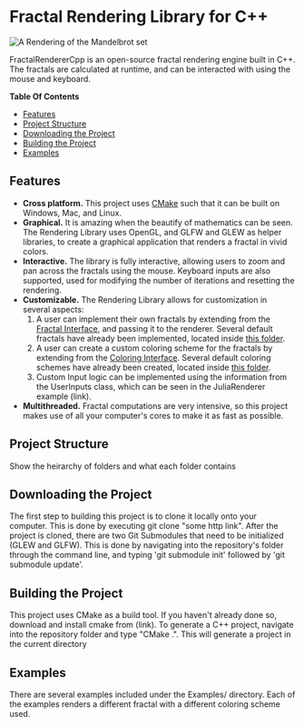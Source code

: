 # Fractal Rendering Library for C++
![A Rendering of the Mandelbrot set](https://drive.google.com/uc?id=1D9b8U0TuQO6sJ1WqAlbObbn7DW_RRRhE)

FractalRendererCpp is an open-source fractal rendering engine built in C++. The fractals are calculated at runtime, and can be interacted with using the mouse and keyboard.

**Table Of Contents**
  * [Features](#features)
  * [Project Structure](#project-structure)
  * [Downloading the Project](#downloading-the-project)
  * [Building the Project](#building-the-project)
  * [Examples](#examples)

## Features
  - **Cross platform.** This project uses [CMake](https://cmake.org/) such that it can be built on Windows, Mac, and Linux.
  - **Graphical.** It is amazing when the beautify of mathematics can be seen. The Rendering Library uses OpenGL, and GLFW and GLEW as helper libraries, to create a graphical application that renders a fractal in vivid colors.
  - **Interactive.** The library is fully interactive, allowing users to zoom and pan across the fractals using the mouse. Keyboard inputs are also supported, used for modifying the number of iterations and resetting the rendering.
  - **Customizable.** The Rendering Library allows for customization in several aspects:
    1. A user can implement their own fractals by extending from the [Fractal Interface](https://github.com/MarkSeufert/FractalRendererCpp/blob/master/Renderer/include/Renderer/FractalInterface.h), and passing it to the renderer. Several default fractals have already been implemented, located inside [this folder](https://github.com/MarkSeufert/FractalRendererCpp/tree/master/Fractals/include/Fractals).
    2. A user can create a custom coloring scheme for the fractals by extending from the [Coloring Interface](https://github.com/MarkSeufert/FractalRendererCpp/blob/master/Renderer/include/Renderer/ColoringInterface.h). Several default coloring schemes have already been created, located inside [this folder](https://github.com/MarkSeufert/FractalRendererCpp/tree/master/ColoringSchemes/include/ColoringSchemes).
    3. Custom Input logic can be implemented using the information from the UserInputs class, which can be seen in the JuliaRenderer example (link). 
  - **Multithreaded.** Fractal computations are very intensive, so this project makes use of all your computer's cores to make it as fast as possible.
  
## Project Structure
Show the heirarchy of folders and what each folder contains
  
## Downloading the Project
The first step to building this project is to clone it locally onto your computer. This is done by executing git clone "some http link".
After the project is cloned, there are two Git Submodules that need to be initialized (GLEW and GLFW). This is done by navigating into the repository's folder through the command line, and typing 'git submodule init' followed by 'git submodule update'. 
  
## Building the Project
This project uses CMake as a build tool. If you haven't already done so, download and install cmake from (link). To generate a C++ project, navigate into the repository folder and  type "CMake .". This will generate a project in the current directory

## Examples
There are several examples included under the Examples/ directory. Each of the examples renders a different fractal with a different coloring scheme used. 
